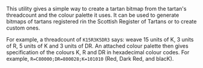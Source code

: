 This utility gives a simple way to create a tartan bitmap from the tartan's threadcount and the colour palette it uses. It can be used to generate bitmaps of tartans registered rin the Scottish Register of Tartans or to create custom ones.

For example, a threadcount of `K15R3K5DR3` says: weave 15 units of K, 3 units of R, 5 units of K and 3 units of DR. An attached colour palette then gives specification of the colours K, R and DR in hexadecimal colour codes. For example, `R=C80000;DR=800028;K=101010` (Red, Dark Red, and blacK).
